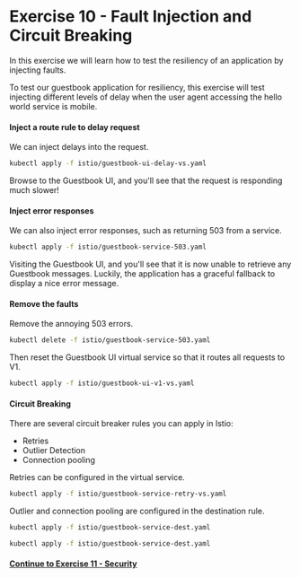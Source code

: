 # Exercise 10 - Fault Injection and Circuit Breaking

In this exercise we will learn how to test the resiliency of an application by injecting faults.

To test our guestbook application for resiliency, this exercise will test injecting different levels of delay when the user agent accessing the hello world service is mobile.

#### Inject a route rule to delay request

We can inject delays into the request.

```sh
kubectl apply -f istio/guestbook-ui-delay-vs.yaml
```

Browse to the Guestbook UI, and you'll see that the request is responding much slower!

#### Inject error responses

We can also inject error responses, such as returning 503 from a service.

```sh
kubectl apply -f istio/guestbook-service-503.yaml
```

Visiting the Guestbook UI, and you'll see that it is now unable to retrieve any Guestbook messages. Luckily, the application has a graceful fallback to display a nice error message.

#### Remove the faults

Remove the annoying 503 errors.

```sh
kubectl delete -f istio/guestbook-service-503.yaml
```

Then reset the Guestbook UI virtual service so that it routes all requests to V1.

```sh
kubectl apply -f istio/guestbook-ui-v1-vs.yaml
```

#### Circuit Breaking

There are several circuit breaker rules you can apply in Istio:
* Retries
* Outlier Detection
* Connection pooling

Retries can be configured in the virtual service.

```sh
kubectl apply -f istio/guestbook-service-retry-vs.yaml
```

Outlier and connection pooling are configured in the destination rule.

```sh
kubectl apply -f istio/guestbook-service-dest.yaml
```

```sh
kubectl apply -f istio/guestbook-service-dest.yaml
```
#### [Continue to Exercise 11 - Security](../exercise-11/README.md)
